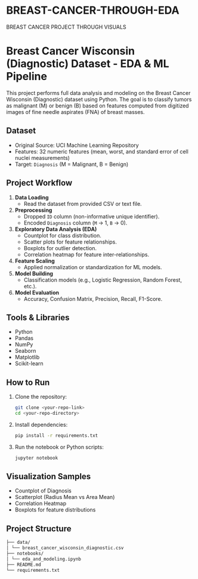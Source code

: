 # BREAST-CANCER-THROUGH-EDA
BREAST CANCER PROJECT THROUGH VISUALS
 
# Breast Cancer Wisconsin (Diagnostic) Dataset - EDA & ML Pipeline

This project performs full data analysis and modeling on the Breast Cancer Wisconsin (Diagnostic) dataset using Python. The goal is to classify tumors as malignant (M) or benign (B) based on features computed from digitized images of fine needle aspirates (FNA) of breast masses.

## Dataset

- Original Source: UCI Machine Learning Repository
- Features: 32 numeric features (mean, worst, and standard error of cell nuclei measurements)
- Target: `Diagnosis` (M = Malignant, B = Benign)

## Project Workflow

1. **Data Loading**
    - Read the dataset from provided CSV or text file.
2. **Preprocessing**
    - Dropped `ID` column (non-informative unique identifier).
    - Encoded `Diagnosis` column (`M` → 1, `B` → 0).
3. **Exploratory Data Analysis (EDA)**
    - Countplot for class distribution.
    - Scatter plots for feature relationships.
    - Boxplots for outlier detection.
    - Correlation heatmap for feature inter-relationships.
4. **Feature Scaling**
    - Applied normalization or standardization for ML models.
5. **Model Building**
    - Classification models (e.g., Logistic Regression, Random Forest, etc.).
6. **Model Evaluation**
    - Accuracy, Confusion Matrix, Precision, Recall, F1-Score.

## Tools & Libraries

- Python
- Pandas
- NumPy
- Seaborn
- Matplotlib
- Scikit-learn

## How to Run

1. Clone the repository:
    ```bash
    git clone <your-repo-link>
    cd <your-repo-directory>
    ```

2. Install dependencies:
    ```bash
    pip install -r requirements.txt
    ```

3. Run the notebook or Python scripts:
    ```bash
    jupyter notebook
    ```

## Visualization Samples

- Countplot of Diagnosis
- Scatterplot (Radius Mean vs Area Mean)
- Correlation Heatmap
- Boxplots for feature distributions

## Project Structure

```bash
├── data/
│ └── breast_cancer_wisconsin_diagnostic.csv
├── notebooks/
│ └── eda_and_modeling.ipynb
├── README.md
└── requirements.txt
